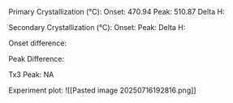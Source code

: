 Primary Crystallization (°C):
	Onset: 470.94
	Peak: 510.87
	Delta H:
	
Secondary Crystallization  (°C):
	Onset: 
	Peak:
	Delta H:
	
Onset difference: 

Peak Difference: 

Tx3 Peak: NA
<!-- PUBLISH STOP -->
Experiment plot:
![[Pasted image 20250716192816.png]]
